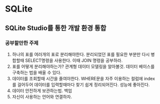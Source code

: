 # SQLite
## SQLite Studio를 통한 개발 환경 통합
### 공부할만한 주제
1. 하나의 표를 여러개의 표로 분리해야한다. 분리되었던 표를 필요한 부분만 다시 병합할때 SELECT명령을 사용한다. 이때 JOIN 명령을 공부하라.
2. 표를 어떻게 분리해야하는가? 관계형 데이터 모델링을 알아볼것. 데이터 베이스를 구축하는 법을 배울 수 있다.
3. 데이터를 조회할때 시간을 줄여야한다. WHERE문을 자주 이용하는 컬럼에 index를 걸어두어 데이터를 입력할때마다 찾기 쉽게 정리되어진다. 성능에 좋아진다.
4. 데이터 안전하게 보관하는법. 백업
5. 자신이 사용하는 언어와 연결하자.
